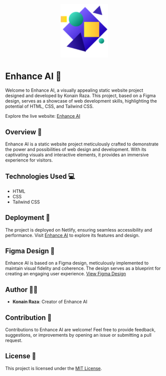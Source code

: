 <div align="center">
  <img src="./Images/Logo.svg" alt="Enhance AI Logo" width="150">
</div>

# Enhance AI 🚀

Welcome to Enhance AI, a visually appealing static website project designed and developed by Konain Raza. This project, based on a Figma design, serves as a showcase of web development skills, highlighting the potential of HTML, CSS, and Tailwind CSS.

Explore the live website: [Enhance AI](https://enhaance-ai.netlify.app/)

## Overview 🌟

Enhance AI is a static website project meticulously crafted to demonstrate the power and possibilities of web design and development. With its captivating visuals and interactive elements, it provides an immersive experience for visitors.

## Technologies Used 💻

- HTML
- CSS
- Tailwind CSS

## Deployment 🚀

The project is deployed on Netlify, ensuring seamless accessibility and performance. Visit [Enhance AI](https://enhaance-ai.netlify.app/) to explore its features and design.

## Figma Design 🎨

Enhance AI is based on a Figma design, meticulously implemented to maintain visual fidelity and coherence. The design serves as a blueprint for creating an engaging user experience. [View Figma Design](https://www.figma.com/file/hcF21IJvr0GWaaKSOkawHv/Enhance-AI?node-id=0%3A1)

## Author 🧑‍💻

- **Konain Raza**: Creator of Enhance AI

## Contribution 🤝

Contributions to Enhance AI are welcome! Feel free to provide feedback, suggestions, or improvements by opening an issue or submitting a pull request.

## License 📄

This project is licensed under the [MIT License](LICENSE).
